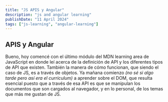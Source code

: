 ```yaml
---
title: "JS APIS y Angular"
description: "js and angular learning"
publishDate: "11 April 2024"
tags: ["js-learning", "angular-learning"]
---
```


## APIS y Angular
Bueno, hoy comencé con el último módulo del MDN learning area de JavaScript
en donde leí acerca de la definición de API y los diferentes tipos de API que existen.
También la manera de cómo funcionan, que siendo el caso de JS, es a través de objetos.
Ya mañana comienzo _(no sé si algo tarde pero así era el curriculum)_ a aprender
sobre el DOM, que resulta esencial puesto que a través de esa API es que se manipulan
los documentos que son cargados al navegador, y en lo personal, de los temas que más
me gustan de JS.
